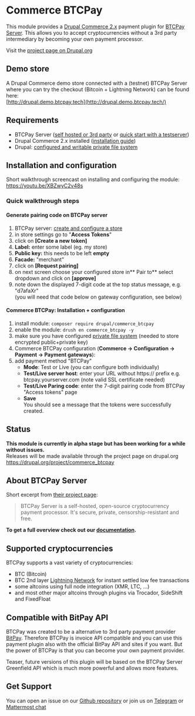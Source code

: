 # Commerce BTCPay

This module provides a [Drupal Commerce 2.x](https://www.drupal.org/project/commerce) payment plugin for [BTCPay Server](https://docs.btcpayserver.org). This allows you to accept cryptocurrencies without a 3rd party intermediary by becoming your own payment processor.

Visit the [project page on Drupal.org](https://drupal.org/project/commerce_btcpay)

## Demo store
A Drupal Commerce demo store connected with a (testnet) BTCPay Server where you can try the checkout (Bitcoin + Lightning Network) can be found here:   
[http://drupal.demo.btcpay.tech](http://drupal.demo.btcpay.tech/)

## Requirements

* BTCPay Server ([self hosted or 3rd party](https://docs.btcpayserver.org/deployment/deployment) or [quick start with a testserver](https://docs.btcpayserver.org/btcpay-basics/tryitout))
* Drupal Commerce 2.x installed ([installation guide](https://docs.drupalcommerce.org/commerce2/developer-guide/install-update/installation))  
* Drupal: [configured and writable private file system](https://www.drupal.org/docs/8/core/modules/file/overview#content-accessing-private-files)

## Installation and configuration

Short walkthrough screencast on installing and configuring the module:
https://youtu.be/XBZwyC2v48s

### Quick walkthrough steps

#### Generate pairing code on BTCPay server
1.  BTCPay server: [create and configure a store](https://docs.btcpayserver.org/btcpay-basics/gettingstarted#creating-btcpay-store)
2.  in store settings go to "**Access Tokens**"
3.  click on **[Create a new token]**
4.  **Label:** enter some label (eg. my store)
5.  **Public key:** this needs to be left **empty**
6.  **Facade:** "merchant"
7.  click on **[Request pairing]**
8.  on next screen choose your configured store in** Pair to** select dropdown and click on **[approve]**
9.  note down the displayed 7-digit code at the top status message, e.g. "d7afaXr"   
 (you will need that code below on gateway configuration, see below)

#### Commerce BTCPay: Installation + configuration
1.  install module: `composer require drupal/commerce_btcpay`
2.  enable the module: `drush en commerce_btcpay -y`
3.  make sure you have configured [private file system](https://www.drupal.org/docs/8/core/modules/file/overview#content-accessing-private-files) (needed to store encrypted public+private key)
4.  Commerce BTCPay configuration (**Commerce -> Configuration -> Payment -> Payment gateways**): 
5.  add payment method "BTCPay"
    * **Mode**: Test or Live (you can configure both individually)
    * **Test/Live server host**: enter your URL without https:// prefix e.g. btcpay.yourserver.com (note valid SSL certificate needed)
    * **Test/Live Paring code**: enter the 7-digit pairing code from BTCPay "Access tokens" page
    * **Save**  
      You should see a message that the tokens were successfully created.

## Status
**This module is currently in alpha stage but has been working for a while without issues.**    
Releases will be made available through the project page on drupal.org https://drupal.org/project/commerce_btcpay

## About BTCPay Server
Short excerpt from [their project page](https://github.com/btcpayserver/btcpayserver):
>BTCPay Server is a self-hosted, open-source cryptocurrency payment processor. It's secure, private, censorship-resistant and free.

**To get a full overview check out our [documentation](https://docs.btcpayserver.org).**


## Supported cryptocurrencies
BTCPay supports a vast variety of cryptocurrencies:
- BTC (Bitcoin)
- BTC 2nd layer [Lightning Network](https://bitcoiner.guide/lightning/) for instant settled low fee transactions
- some altcoins using full node integration (XMR, LTC, ...)
- and most other major altcoins through plugins via Trocador, SideShift and FixedFloat

## Compatible with BitPay API
BTCPay was created to be a alternative to 3rd party payment provider [BitPay](https://bitpay.com). Therefore BTCPay is invoice API compatible and you can use this payment plugin also with the official BitPay API and sites if you want. But the power of BTCPay is that you can become your own payment provider. 

Teaser, future versions of this plugin will be based on the BTCPay Server Greenfield API which is much more powerful and allows more features.


## Get Support
You can open an issue on our [Github repository](https://github.com/btcpayserver/commerce_btcpay/issues) or join us on [Telegram](https://t.me/btcpayserver) or [Mattermost chat](http://chat.btcpayserver.org/)